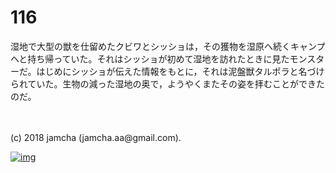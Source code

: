 # 116

湿地で大型の獣を仕留めたクビワとシッショは，その獲物を湿原へ続くキャンプへと持ち帰っていた。それはシッショが初めて湿地を訪れたときに見たモンスターだ。はじめにシッショが伝えた情報をもとに，それは泥盤獣タルポラと名づけられていた。生物の減った湿地の奥で，ようやくまたその姿を拝むことができたのだ。  

<br>  
<br>  
(c) 2018 jamcha (jamcha.aa@gmail.com).  

[![img](http://i.creativecommons.org/l/by-nc-sa/4.0/88x31.png)](http://creativecommons.org/licenses/by-nc-sa/4.0/deed)